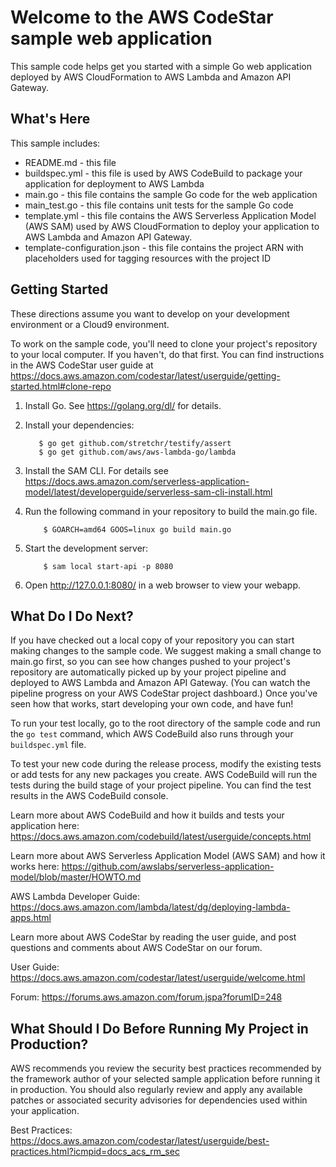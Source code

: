 Welcome to the AWS CodeStar sample web application
==================================================

This sample code helps get you started with a simple Go web application deployed by AWS CloudFormation to AWS Lambda and Amazon API Gateway.

What's Here
-----------

This sample includes:

* README.md - this file
* buildspec.yml - this file is used by AWS CodeBuild to package your
  application for deployment to AWS Lambda
* main.go - this file contains the sample Go code for the web application
* main_test.go - this file contains unit tests for the sample Go code
* template.yml - this file contains the AWS Serverless Application Model (AWS SAM) used
  by AWS CloudFormation to deploy your application to AWS Lambda and Amazon API
  Gateway.
* template-configuration.json - this file contains the project ARN with placeholders used for tagging resources with the project ID  

Getting Started
---------------

These directions assume you want to develop on your development environment or a Cloud9 environment.

To work on the sample code, you'll need to clone your project's repository to your
local computer. If you haven't, do that first. You can find instructions in the
AWS CodeStar user guide at https://docs.aws.amazon.com/codestar/latest/userguide/getting-started.html#clone-repo


1. Install Go.  See https://golang.org/dl/ for details.

2. Install your dependencies:

          $ go get github.com/stretchr/testify/assert
          $ go get github.com/aws/aws-lambda-go/lambda
            
3.  Install the SAM CLI. For details see 
https://docs.aws.amazon.com/serverless-application-model/latest/developerguide/serverless-sam-cli-install.html

4. Run the following command in your repository to build the main.go file.

           $ GOARCH=amd64 GOOS=linux go build main.go
           
5.  Start the development server:
            
            $ sam local start-api -p 8080

6.  Open http://127.0.0.1:8080/ in a web browser to view your webapp. 

What Do I Do Next?
------------------

If you have checked out a local copy of your repository you can start making
changes to the sample code.  We suggest making a small change to main.go first,
so you can see how changes pushed to your project's repository are automatically
picked up by your project pipeline and deployed to AWS Lambda and Amazon API Gateway.
(You can watch the pipeline progress on your AWS CodeStar project dashboard.)
Once you've seen how that works, start developing your own code, and have fun!

To run your test locally, go to the root directory of the sample code and
run the `go test` command, which AWS CodeBuild also runs through your
`buildspec.yml` file.

To test your new code during the release process, modify the existing tests or
add tests for any new packages you create. AWS CodeBuild will run the tests during
the build stage of your project pipeline. You can find the test results in the
AWS CodeBuild console.

Learn more about AWS CodeBuild and how it builds and tests your application here:
https://docs.aws.amazon.com/codebuild/latest/userguide/concepts.html

Learn more about AWS Serverless Application Model (AWS SAM) and how it works here:
https://github.com/awslabs/serverless-application-model/blob/master/HOWTO.md

AWS Lambda Developer Guide:
https://docs.aws.amazon.com/lambda/latest/dg/deploying-lambda-apps.html

Learn more about AWS CodeStar by reading the user guide, and post questions and
comments about AWS CodeStar on our forum.

User Guide: https://docs.aws.amazon.com/codestar/latest/userguide/welcome.html

Forum: https://forums.aws.amazon.com/forum.jspa?forumID=248

What Should I Do Before Running My Project in Production?
------------------

AWS recommends you review the security best practices recommended by the framework
author of your selected sample application before running it in production. You
should also regularly review and apply any available patches or associated security
advisories for dependencies used within your application.

Best Practices: https://docs.aws.amazon.com/codestar/latest/userguide/best-practices.html?icmpid=docs_acs_rm_sec
